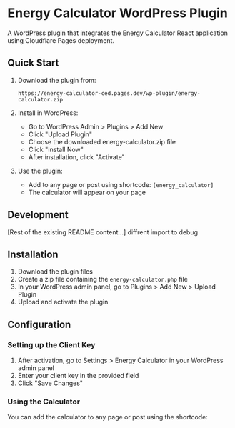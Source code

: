 # Energy Calculator WordPress Plugin

A WordPress plugin that integrates the Energy Calculator React application using Cloudflare Pages deployment.

## Quick Start

1. Download the plugin from:
   ```
   https://energy-calculator-ced.pages.dev/wp-plugin/energy-calculator.zip
   ```

2. Install in WordPress:
   - Go to WordPress Admin > Plugins > Add New
   - Click "Upload Plugin"
   - Choose the downloaded energy-calculator.zip file
   - Click "Install Now"
   - After installation, click "Activate"

3. Use the plugin:
   - Add to any page or post using shortcode: `[energy_calculator]`
   - The calculator will appear on your page

## Development

[Rest of the existing README content...]
diffrent import to debug
## Installation

1. Download the plugin files
2. Create a zip file containing the `energy-calculator.php` file
3. In your WordPress admin panel, go to Plugins > Add New > Upload Plugin
4. Upload and activate the plugin

## Configuration

### Setting up the Client Key

1. After activation, go to Settings > Energy Calculator in your WordPress admin panel
2. Enter your client key in the provided field
3. Click "Save Changes"

### Using the Calculator

You can add the calculator to any page or post using the shortcode:
